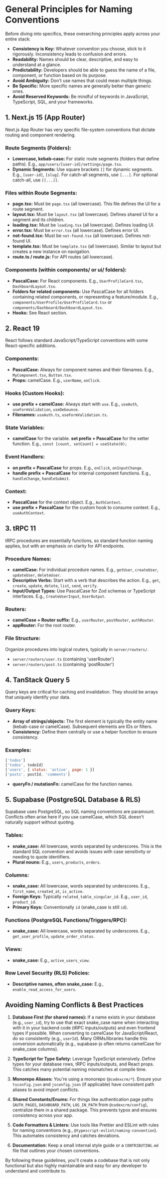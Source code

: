 # General Principles for Naming Conventions

Before diving into specifics, these overarching principles apply across your entire stack:

- **Consistency is Key:** Whatever convention you choose, stick to it rigorously. Inconsistency leads to confusion and errors.
- **Readability:** Names should be clear, descriptive, and easy to understand at a glance.
- **Predictability:** Developers should be able to guess the name of a file, component, or function based on its purpose.
- **Avoid Ambiguity:** Don't use names that could mean multiple things.
- **Be Specific:** More specific names are generally better than generic ones.
- **Avoid Reserved Keywords:** Be mindful of keywords in JavaScript, TypeScript, SQL, and your frameworks.

## 1. Next.js 15 (App Router)

Next.js App Router has very specific file-system conventions that dictate routing and component rendering.

### Route Segments (Folders):
- **Lowercase, kebab-case:** For static route segments (folders that define paths). E.g., `app/users/[user-id]/settings/page.tsx`.
- **Dynamic Segments:** Use square brackets `[]` for dynamic segments. E.g., `[user-id]`, `[slug]`. For catch-all segments, use `[...]`. For optional catch-all, use `[[...]]`.

### Files within Route Segments:
- **page.tsx:** Must be `page.tsx` (all lowercase). This file defines the UI for a route segment.
- **layout.tsx:** Must be `layout.tsx` (all lowercase). Defines shared UI for a segment and its children.
- **loading.tsx:** Must be `loading.tsx` (all lowercase). Defines loading UI.
- **error.tsx:** Must be `error.tsx` (all lowercase). Defines error UI.
- **not-found.tsx:** Must be `not-found.tsx` (all lowercase). Defines not-found UI.
- **template.tsx:** Must be `template.tsx` (all lowercase). Similar to layout but creates a new instance on navigation.
- **route.ts / route.js:** For API routes (all lowercase).

### Components (within components/ or ui/ folders):
- **PascalCase:** For React components. E.g., `UserProfileCard.tsx`, `DashboardLayout.tsx`.
- **Folders for related components:** Use PascalCase for all folders containing related components, or representing a feature/module. E.g., `components/UserProfile/UserProfileCard.tsx` or `components/Dashboard/DashboardLayout.tsx`.
- **Hooks:** See React section.

## 2. React 19

React follows standard JavaScript/TypeScript conventions with some React-specific additions.

### Components:
- **PascalCase:** Always for component names and their filenames. E.g., `MyComponent.tsx`, `Button.tsx`.
- **Props:** camelCase. E.g., `userName`, `onClick`.

### Hooks (Custom Hooks):
- **use prefix + camelCase:** Always start with `use`. E.g., `useAuth`, `useFormValidation`, `useDebounce`.
- **Filenames:** `useAuth.ts`, `useFormValidation.ts`.

### State Variables:
- **camelCase** for the variable. **set prefix + PascalCase** for the setter function. E.g., `const [count, setCount] = useState(0);`

### Event Handlers:
- **on prefix + PascalCase** for props. E.g., `onClick`, `onInputChange`.
- **handle prefix + PascalCase** for internal component functions. E.g., `handleChange`, `handleSubmit`.

### Context:
- **PascalCase** for the context object. E.g., `AuthContext`.
- **use prefix + PascalCase** for the custom hook to consume context. E.g., `useAuthContext`.

## 3. tRPC 11

tRPC procedures are essentially functions, so standard function naming applies, but with an emphasis on clarity for API endpoints.

### Procedure Names:
- **camelCase:** For individual procedure names. E.g., `getUser`, `createUser`, `updateUser`, `deleteUser`.
- **Descriptive Verbs:** Start with a verb that describes the action. E.g., `get`, `create`, `update`, `delete`, `list`, `send`, `verify`.
- **Input/Output Types:** Use PascalCase for Zod schemas or TypeScript interfaces. E.g., `CreateUserInput`, `UserOutput`.

### Routers:
- **camelCase + Router suffix:** E.g., `userRouter`, `postRouter`, `authRouter`.
- **appRouter:** For the root router.

### File Structure:
Organize procedures into logical routers, typically in `server/routers/`.
- `server/routers/user.ts` (containing 'userRouter')
- `server/routers/post.ts` (containing 'postRouter')

## 4. TanStack Query 5

Query keys are critical for caching and invalidation. They should be arrays that uniquely identify your data.

### Query Keys:
- **Array of strings/objects:** The first element is typically the entity name (kebab-case or camelCase). Subsequent elements are IDs or filters.
- **Consistency:** Define them centrally or use a helper function to ensure consistency.

### Examples:
```javascript
['todos']
['todos', todoId]
['users', { status: 'active', page: 1 }]
['posts', postId, 'comments']
```

- **queryFn / mutationFn:** camelCase for the function names.

## 5. Supabase (PostgreSQL Database & RLS)

Supabase uses PostgreSQL, so SQL naming conventions are paramount. Conflicts often arise here if you use camelCase, which SQL doesn't naturally support without quoting.

### Tables:
- **snake_case:** All lowercase, words separated by underscores. This is the standard SQL convention and avoids issues with case sensitivity or needing to quote identifiers.
- **Plural nouns:** E.g., `users`, `products`, `orders`.

### Columns:
- **snake_case:** All lowercase, words separated by underscores. E.g., `first_name`, `created_at`, `is_active`.
- **Foreign Keys:** Typically `related_table_singular_id`. E.g., `user_id`, `product_id`.
- **Primary Keys:** Conventionally `id` (snake_case is still `id`).

### Functions (PostgreSQL Functions/Triggers/RPC):
- **snake_case:** All lowercase, words separated by underscores. E.g., `get_user_profile`, `update_order_status`.

### Views:
- **snake_case:** E.g., `active_users_view`.

### Row Level Security (RLS) Policies:
- **Descriptive names, often snake_case:** E.g., `enable_read_access_for_users`.

## Avoiding Naming Conflicts & Best Practices

1. **Database First (for shared names):** If a name exists in your database (e.g., `user_id`), try to use that exact snake_case name when interacting with it in your backend code (tRPC inputs/outputs) and even frontend types if possible. When converting to camelCase for JavaScript/React, do so consistently (e.g., `userId`). Many ORMs/libraries handle this conversion automatically (e.g., supabase-js often returns camelCase for snake_case columns).

2. **TypeScript for Type Safety:** Leverage TypeScript extensively. Define types for your database rows, tRPC inputs/outputs, and React props. This catches many potential naming mismatches at compile time.

3. **Monorepo Aliases:** You're using a monorepo (`@codexcrm/*`). Ensure your `tsconfig.json` and `jsconfig.json` (if applicable) have consistent path aliases to avoid import conflicts.

4. **Shared Constants/Enums:** For things like authentication page paths (`AUTH_PAGES`, `DASHBOARD_PATH`, `LOG_IN_PATH` from `@codexcrm/config`), centralize them in a shared package. This prevents typos and ensures consistency across your app.

5. **Code Formatters & Linters:** Use tools like Prettier and ESLint with rules for naming conventions (e.g., `@typescript-eslint/naming-convention`). This automates consistency and catches deviations.

6. **Documentation:** Keep a small internal style guide or a `CONTRIBUTING.md` file that outlines your chosen conventions.

By following these guidelines, you'll create a codebase that is not only functional but also highly maintainable and easy for any developer to understand and contribute to.